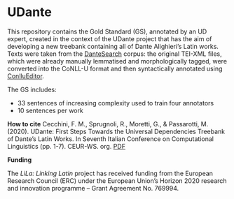 # UDante
This repository contains the Gold Standard (GS), annotated by an UD expert, created in the context of the UDante project that has the aim of developing a new treebank  containing  all  of  Dante  Alighieri’s Latin works. Texts were taken from the [DanteSearch](https://dantesearch.dantenetwork.it) corpus: the original TEI-XML files, which were already manually lemmatised and morphologically tagged, were converted into the CoNLL-U format and then syntactically annotated using [ConlluEditor](https://github.com/Orange-OpenSource/conllueditor).

The GS includes:
- 33 sentences of increasing complexity used to train four annotators
- 10 sentences per work 

**How to cite**
Cecchini, F. M., Sprugnoli, R., Moretti, G., & Passarotti, M. (2020). UDante: First Steps Towards the Universal Dependencies Treebank of Dante’s Latin Works. In Seventh Italian Conference on Computational Linguistics (pp. 1-7). CEUR-WS. org. [PDF](http://ceur-ws.org/Vol-2769/paper_14.pdf)

**Funding**

The *LiLa: Linking Latin* project has received funding from the European Research Council (ERC) under the European Union’s Horizon 2020 research and innovation programme – Grant Agreement No. 769994.
